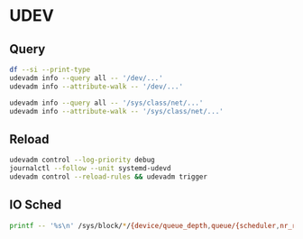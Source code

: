 # UDEV

## Query

```bash
df --si --print-type
udevadm info --query all -- '/dev/...'
udevadm info --attribute-walk -- '/dev/...'
```

```bash
udevadm info --query all -- '/sys/class/net/...'
udevadm info --attribute-walk -- '/sys/class/net/...'
```

## Reload

```bash
udevadm control --log-priority debug
journalctl --follow --unit systemd-udevd
udevadm control --reload-rules && udevadm trigger
```

## IO Sched

```bash
printf -- '%s\n' /sys/block/*/{device/queue_depth,queue/{scheduler,nr_requests}} | xargs --no-run-if-empty -- batcat --theme GitHub --
```
